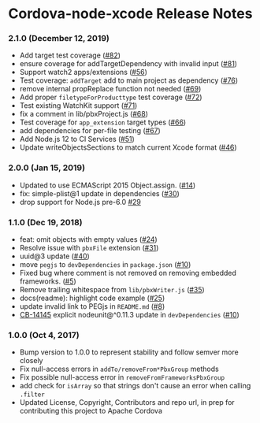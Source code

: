 <!--
#
# Licensed to the Apache Software Foundation (ASF) under one
# or more contributor license agreements.  See the NOTICE file
# distributed with this work for additional information
# regarding copyright ownership.  The ASF licenses this file
# to you under the Apache License, Version 2.0 (the
# "License"); you may not use this file except in compliance
# with the License.  You may obtain a copy of the License at
#
# http://www.apache.org/licenses/LICENSE-2.0
#
# Unless required by applicable law or agreed to in writing,
# software distributed under the License is distributed on an
# "AS IS" BASIS, WITHOUT WARRANTIES OR CONDITIONS OF ANY
#  KIND, either express or implied.  See the License for the
# specific language governing permissions and limitations
# under the License.
#
-->
# Cordova-node-xcode Release Notes

### 2.1.0 (December 12, 2019)
* Add target test coverage ([#82](https://github.com/apache/cordova-node-xcode/pull/82))
* ensure coverage for addTargetDependency with invalid input ([#81](https://github.com/apache/cordova-node-xcode/pull/81))
* Support watch2 apps/extensions ([#56](https://github.com/apache/cordova-node-xcode/pull/56))
* Test coverage: `addTarget` add to main project as dependency ([#76](https://github.com/apache/cordova-node-xcode/pull/76))
* remove internal propReplace function not needed ([#69](https://github.com/apache/cordova-node-xcode/pull/69))
* Add proper `filetypeForProducttype` test coverage ([#72](https://github.com/apache/cordova-node-xcode/pull/72))
* Test existing WatchKit support ([#71](https://github.com/apache/cordova-node-xcode/pull/71))
* fix a comment in lib/pbxProject.js ([#68](https://github.com/apache/cordova-node-xcode/pull/68))
* Test coverage for `app_extension` target types ([#66](https://github.com/apache/cordova-node-xcode/pull/66))
* add dependencies for per-file testing ([#67](https://github.com/apache/cordova-node-xcode/pull/67))
* Add Node.js 12 to CI Services ([#51](https://github.com/apache/cordova-node-xcode/pull/51))
* Update writeObjectsSections to match current Xcode format ([#46](https://github.com/apache/cordova-node-xcode/pull/46))

### 2.0.0 (Jan 15, 2019)
* Updated to use ECMAScript 2015 Object.assign. ([#14](https://github.com/apache/cordova-node-xcode/pull/14))
* fix: simple-plist@1 update in dependencies ([#30](https://github.com/apache/cordova-node-xcode/pull/30))
* drop support for Node.js pre-6.0 [#29](https://github.com/apache/cordova-node-xcode/pull/29)

### 1.1.0 (Dec 19, 2018)
* feat: omit objects with empty values ([#24](https://github.com/apache/cordova-node-xcode/pull/24))
* Resolve issue with `pbxFile` extension ([#31](https://github.com/apache/cordova-node-xcode/pull/31))
* uuid@3 update ([#40](https://github.com/apache/cordova-node-xcode/pull/40))
* move `pegjs` to `devDependencies` in `package.json` ([#10](https://github.com/apache/cordova-node-xcode/pull/10))
* Fixed bug where comment is not removed on removing embedded frameworks. ([#5](https://github.com/apache/cordova-node-xcode/pull/5))
* Remove trailing whitespace from `lib/pbxWriter.js` ([#35](https://github.com/apache/cordova-node-xcode/pull/35))
* docs(readme): highlight code example ([#25](https://github.com/apache/cordova-node-xcode/pull/25))
* update invalid link to PEGjs in `README.md` ([#8](https://github.com/apache/cordova-node-xcode/pull/8))
* [CB-14145](https://issues.apache.org/jira/browse/CB-14145) explicit nodeunit@^0.11.3 update in `devDependencies` ([#10](https://github.com/apache/cordova-node-xcode/pull/10))

### 1.0.0 (Oct 4, 2017)
* Bump version to 1.0.0 to represent stability and follow semver more closely
* Fix null-access errors in `addTo/removeFrom*PbxGroup` methods
* Fix possible null-access error in `removeFromFrameworksPbxGroup`
* add check for `isArray` so that strings don't cause an error when calling `.filter`
* Updated License, Copyright, Contributors and repo url, in prep for contributing this project to Apache Cordova
